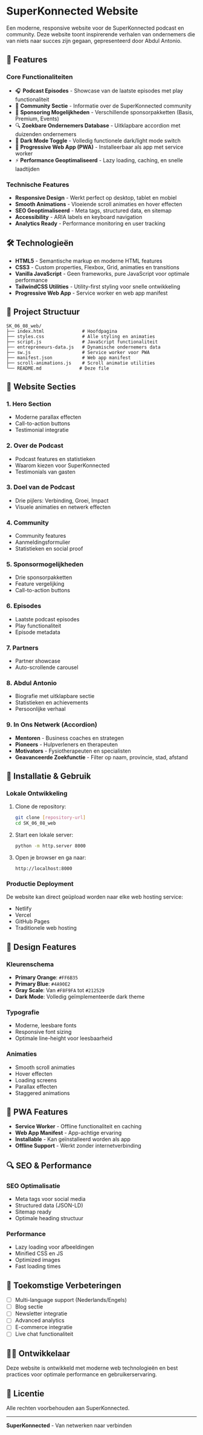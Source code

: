 # SuperKonnected Website

Een moderne, responsive website voor de SuperKonnected podcast en community. Deze website toont inspirerende verhalen van ondernemers die van niets naar succes zijn gegaan, gepresenteerd door Abdul Antonio.

## 🚀 Features

### Core Functionaliteiten
- 🎧 **Podcast Episodes** - Showcase van de laatste episodes met play functionaliteit
- 👥 **Community Sectie** - Informatie over de SuperKonnected community
- 💼 **Sponsoring Mogelijkheden** - Verschillende sponsorpakketten (Basis, Premium, Events)
- 🔍 **Zoekbare Ondernemers Database** - Uitklapbare accordion met duizenden ondernemers
- 🌙 **Dark Mode Toggle** - Volledig functionele dark/light mode switch
- 📱 **Progressive Web App (PWA)** - Installeerbaar als app met service worker
- ⚡ **Performance Geoptimaliseerd** - Lazy loading, caching, en snelle laadtijden

### Technische Features
- **Responsive Design** - Werkt perfect op desktop, tablet en mobiel
- **Smooth Animations** - Vloeiende scroll animaties en hover effecten
- **SEO Geoptimaliseerd** - Meta tags, structured data, en sitemap
- **Accessibility** - ARIA labels en keyboard navigation
- **Analytics Ready** - Performance monitoring en user tracking

## 🛠️ Technologieën

- **HTML5** - Semantische markup en moderne HTML features
- **CSS3** - Custom properties, Flexbox, Grid, animaties en transitions
- **Vanilla JavaScript** - Geen frameworks, pure JavaScript voor optimale performance
- **TailwindCSS Utilities** - Utility-first styling voor snelle ontwikkeling
- **Progressive Web App** - Service worker en web app manifest

## 📁 Project Structuur

```
SK_06_08_web/
├── index.html              # Hoofdpagina
├── styles.css              # Alle styling en animaties
├── script.js               # JavaScript functionaliteit
├── entrepreneurs-data.js   # Dynamische ondernemers data
├── sw.js                   # Service worker voor PWA
├── manifest.json           # Web app manifest
├── scroll-animations.js    # Scroll animatie utilities
└── README.md              # Deze file
```

## 🎯 Website Secties

### 1. Hero Section
- Moderne parallax effecten
- Call-to-action buttons
- Testimonial integratie

### 2. Over de Podcast
- Podcast features en statistieken
- Waarom kiezen voor SuperKonnected
- Testimonials van gasten

### 3. Doel van de Podcast
- Drie pijlers: Verbinding, Groei, Impact
- Visuele animaties en netwerk effecten

### 4. Community
- Community features
- Aanmeldingsformulier
- Statistieken en social proof

### 5. Sponsormogelijkheden
- Drie sponsorpakketten
- Feature vergelijking
- Call-to-action buttons

### 6. Episodes
- Laatste podcast episodes
- Play functionaliteit
- Episode metadata

### 7. Partners
- Partner showcase
- Auto-scrollende carousel

### 8. Abdul Antonio
- Biografie met uitklapbare sectie
- Statistieken en achievements
- Persoonlijke verhaal

### 9. In Ons Netwerk (Accordion)
- **Mentoren** - Business coaches en strategen
- **Pioneers** - Hulpverleners en therapeuten  
- **Motivators** - Fysiotherapeuten en specialisten
- **Geavanceerde Zoekfunctie** - Filter op naam, provincie, stad, afstand

## 🔧 Installatie & Gebruik

### Lokale Ontwikkeling
1. Clone de repository:
   ```bash
   git clone [repository-url]
   cd SK_06_08_web
   ```

2. Start een lokale server:
   ```bash
   python -m http.server 8000
   ```

3. Open je browser en ga naar:
   ```
   http://localhost:8000
   ```

### Productie Deployment
De website kan direct geüpload worden naar elke web hosting service:
- Netlify
- Vercel
- GitHub Pages
- Traditionele web hosting

## 🎨 Design Features

### Kleurenschema
- **Primary Orange**: `#FF6B35`
- **Primary Blue**: `#4A90E2`
- **Gray Scale**: Van `#F8F9FA` tot `#212529`
- **Dark Mode**: Volledig geïmplementeerde dark theme

### Typografie
- Moderne, leesbare fonts
- Responsive font sizing
- Optimale line-height voor leesbaarheid

### Animaties
- Smooth scroll animaties
- Hover effecten
- Loading screens
- Parallax effecten
- Staggered animations

## 📱 PWA Features

- **Service Worker** - Offline functionaliteit en caching
- **Web App Manifest** - App-achtige ervaring
- **Installable** - Kan geïnstalleerd worden als app
- **Offline Support** - Werkt zonder internetverbinding

## 🔍 SEO & Performance

### SEO Optimalisatie
- Meta tags voor social media
- Structured data (JSON-LD)
- Sitemap ready
- Optimale heading structuur

### Performance
- Lazy loading voor afbeeldingen
- Minified CSS en JS
- Optimized images
- Fast loading times

## 🚀 Toekomstige Verbeteringen

- [ ] Multi-language support (Nederlands/Engels)
- [ ] Blog sectie
- [ ] Newsletter integratie
- [ ] Advanced analytics
- [ ] E-commerce integratie
- [ ] Live chat functionaliteit

## 👨‍💻 Ontwikkelaar

Deze website is ontwikkeld met moderne web technologieën en best practices voor optimale performance en gebruikerservaring.

## 📄 Licentie

Alle rechten voorbehouden aan SuperKonnected.

---

**SuperKonnected** - Van netwerken naar verbinden